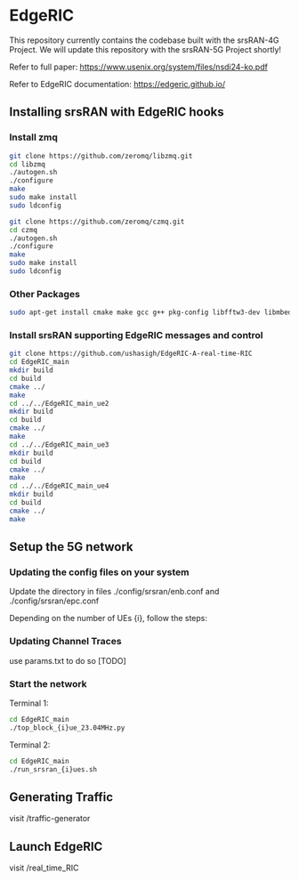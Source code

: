 # EdgeRIC
This repository currently contains the codebase built with the srsRAN-4G Project. We will update this repository with the srsRAN-5G Project shortly!

Refer to full paper: https://www.usenix.org/system/files/nsdi24-ko.pdf

Refer to EdgeRIC documentation: https://edgeric.github.io/

## Installing srsRAN with EdgeRIC hooks
### Install zmq
```bash  
git clone https://github.com/zeromq/libzmq.git  
cd libzmq  
./autogen.sh  
./configure  
make  
sudo make install  
sudo ldconfig
```

```bash  
git clone https://github.com/zeromq/czmq.git  
cd czmq  
./autogen.sh  
./configure  
make  
sudo make install  
sudo ldconfig  
```

### Other Packages
```bash
sudo apt-get install cmake make gcc g++ pkg-config libfftw3-dev libmbedtls-dev libsctp-dev libyaml-cpp-dev libgtest-dev
```
### Install srsRAN supporting EdgeRIC messages and control
```bash  
git clone https://github.com/ushasigh/EdgeRIC-A-real-time-RIC  
cd EdgeRIC_main  
mkdir build  
cd build  
cmake ../  
make    
cd ../../EdgeRIC_main_ue2  
mkdir build  
cd build  
cmake ../  
make  
cd ../../EdgeRIC_main_ue3  
mkdir build  
cd build  
cmake ../  
make  
cd ../../EdgeRIC_main_ue4
mkdir build
cd build  
cmake ../  
make  
```


## Setup the 5G network
### Updating the config files on your system
Update the directory in files ./config/srsran/enb.conf and ./config/srsran/epc.conf  


Depending on the number of UEs {i}, follow the steps:      
### Updating Channel Traces

use params.txt to do so [TODO]

### Start the network


Terminal 1:  
```bash
cd EdgeRIC_main
./top_block_{i}ue_23.04MHz.py
```

Terminal 2:  
```bash
cd EdgeRIC_main
./run_srsran_{i}ues.sh
```

## Generating Traffic 
visit /traffic-generator

## Launch EdgeRIC
visit /real_time_RIC
